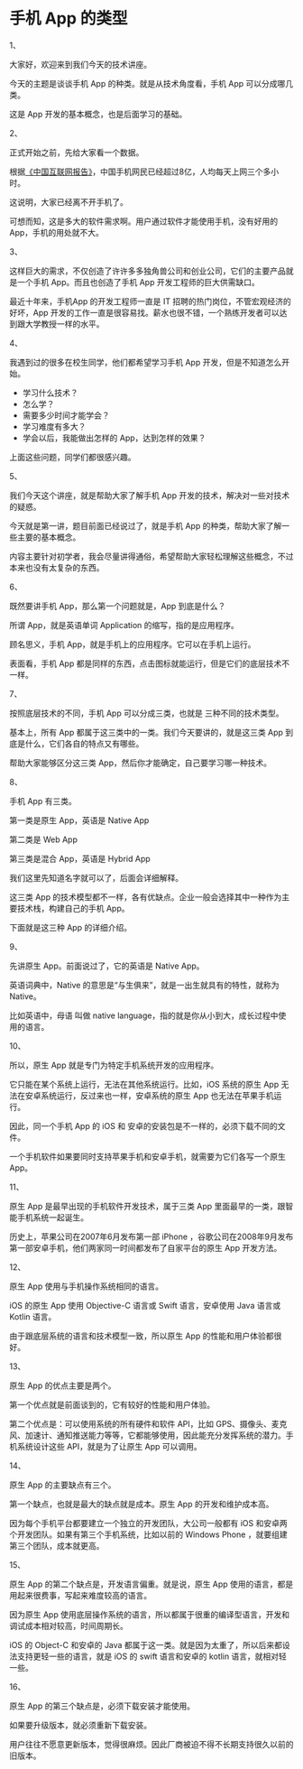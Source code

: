 # 手机 App 的类型

1、

大家好，欢迎来到我们今天的技术讲座。

今天的主题是谈谈手机 App 的种类。就是从技术角度看，手机 App 可以分成哪几类。

这是 App 开发的基本概念，也是后面学习的基础。

2、

正式开始之前，先给大家看一个数据。

根据[《中国互联网报告》](https://www.ifanr.com/1254954)，中国手机网民已经超过8亿，人均每天上网三个多小时。

这说明，大家已经离不开手机了。

可想而知，这是多大的软件需求啊。用户通过软件才能使用手机，没有好用的 App，手机的用处就不大。

3、

这样巨大的需求，不仅创造了许许多多独角兽公司和创业公司，它们的主要产品就是一个手机 App。而且也创造了手机 App 开发工程师的巨大供需缺口。

最近十年来，手机App 的开发工程师一直是 IT 招聘的热门岗位，不管宏观经济的好坏，App 开发的工作一直是很容易找。薪水也很不错，一个熟练开发者可以达到跟大学教授一样的水平。

4、

我遇到过的很多在校生同学，他们都希望学习手机 App 开发，但是不知道怎么开始。

- 学习什么技术？
- 怎么学？
- 需要多少时间才能学会？
- 学习难度有多大？
- 学会以后，我能做出怎样的 App，达到怎样的效果？

上面这些问题，同学们都很感兴趣。

5、

我们今天这个讲座，就是帮助大家了解手机 App 开发的技术，解决对一些对技术的疑惑。

今天就是第一讲，题目前面已经说过了，就是手机 App 的种类，帮助大家了解一些主要的基本概念。

内容主要针对初学者，我会尽量讲得通俗，希望帮助大家轻松理解这些概念，不过本来也没有太复杂的东西。

6、

既然要讲手机 App，那么第一个问题就是，App 到底是什么？

所谓 App，就是英语单词 Application 的缩写，指的是应用程序。

顾名思义，手机 App，就是手机上的应用程序。它可以在手机上运行。

表面看，手机 App 都是同样的东西，点击图标就能运行，但是它们的底层技术不一样。

7、

按照底层技术的不同，手机 App 可以分成三类，也就是 三种不同的技术类型。

基本上，所有 App 都属于这三类中的一类。我们今天要讲的，就是这三类 App 到底是什么，它们各自的特点又有哪些。

帮助大家能够区分这三类 App，然后你才能确定，自己要学习哪一种技术。

8、

手机 App 有三类。

第一类是原生 App，英语是 Native App

第二类是 Web App

第三类是混合 App，英语是 Hybrid App

我们这里先知道名字就可以了，后面会详细解释。

这三类 App 的技术模型都不一样，各有优缺点。企业一般会选择其中一种作为主要技术栈，构建自己的手机 App。

下面就是这三种 App 的详细介绍。

9、

先讲原生 App。前面说过了，它的英语是 Native App。

英语词典中，Native 的意思是“与生俱来”，就是一出生就具有的特性，就称为 Native。

比如英语中，母语 叫做 native language，指的就是你从小到大，成长过程中使用的语言。

10、

所以，原生 App 就是专门为特定手机系统开发的应用程序。

它只能在某个系统上运行，无法在其他系统运行。比如，iOS 系统的原生 App 无法在安卓系统运行，反过来也一样，安卓系统的原生 App 也无法在苹果手机运行。

因此，同一个手机 App 的 iOS 和 安卓的安装包是不一样的，必须下载不同的文件。

一个手机软件如果要同时支持苹果手机和安卓手机，就需要为它们各写一个原生 App。

11、

原生 App 是最早出现的手机软件开发技术，属于三类 App 里面最早的一类，跟智能手机系统一起诞生。

历史上，苹果公司在2007年6月发布第一部 iPhone ，谷歌公司在2008年9月发布第一部安卓手机，他们两家同一时间都发布了自家平台的原生 App 开发方法。

12、

原生 App 使用与手机操作系统相同的语言。

iOS 的原生 App 使用 Objective-C 语言或 Swift 语言，安卓使用 Java 语言或 Kotlin 语言。

由于跟底层系统的语言和技术模型一致，所以原生 App 的性能和用户体验都很好。

13、

原生 App 的优点主要是两个。

第一个优点就是前面谈到的，它有较好的性能和用户体验。

第二个优点是：可以使用系统的所有硬件和软件 API，比如 GPS、摄像头、麦克风、加速计、通知推送能力等等，它都能够使用，因此能充分发挥系统的潜力。手机系统设计这些 API，就是为了让原生 App 可以调用。

14、

原生 App 的主要缺点有三个。

第一个缺点，也就是最大的缺点就是成本。原生 App 的开发和维护成本高。

因为每个手机平台都要建立一个独立的开发团队，大公司一般都有 iOS 和安卓两个开发团队。如果有第三个手机系统，比如以前的 Windows Phone ，就要组建第三个团队，成本就更高。

15、

原生 App 的第二个缺点是，开发语言偏重。就是说，原生 App 使用的语言，都是用起来很费事，写起来难度较高的语言。

因为原生 App 使用底层操作系统的语言，所以都属于很重的编译型语言，开发和调试成本相对较高，时间周期长。

iOS 的 Object-C 和安卓的 Java 都属于这一类。就是因为太重了，所以后来都设法支持更轻一些的语言，就是 iOS 的 swift 语言和安卓的 kotlin 语言，就相对轻一些。

16、

原生 App 的第三个缺点是，必须下载安装才能使用。

如果要升级版本，就必须重新下载安装。

用户往往不愿意更新版本，觉得很麻烦。因此厂商被迫不得不长期支持很久以前的旧版本。
